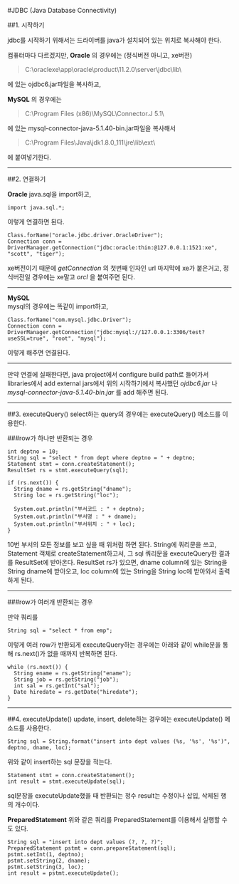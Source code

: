 #JDBC (Java Database Connectivity)

##1. 시작하기

jdbc를 시작하기 위해서는 드라이버를 java가 설치되어 있는 위치로 복사해야 한다.

컴퓨터마다 다르겠지만,
**Oracle** 의 경우에는 (정식버전 아니고, xe버전)

>C:\oraclexe\app\oracle\product\11.2.0\server\jdbc\lib\

에 있는 ojdbc6.jar파일을 복사하고,

**MySQL** 의 경우에는

>C:\Program Files (x86)\MySQL\Connector.J 5.1\

에 있는 mysql-connector-java-5.1.40-bin.jar파일을 복사해서

>C:\Program Files\Java\jdk1.8.0_111\jre\lib\ext\

에 붙여넣기한다.


----------------------------

##2. 연결하기

**Oracle**
java.sql을 import하고,

    import java.sql.*;

이렇게 연결하면 된다.

    Class.forName("oracle.jdbc.driver.OracleDriver");
    Connection conn = DriverManager.getConnection("jdbc:oracle:thin:@127.0.0.1:1521:xe", "scott", "tiger");

xe버전이기 때문에 *getConnection* 의 첫번째 인자인 url 마지막에 xe가 붙은거고, 정식버전일 경우에는 xe말고 *orcl* 을 붙여주면 된다.

----------------------------------

**MySQL**    
mysql의 경우에는 똑같이 import하고,

    Class.forName("com.mysql.jdbc.Driver");
    Connection conn = DriverManager.getConnection("jdbc:mysql://127.0.0.1:3306/test?useSSL=true", "root", "mysql");

이렇게 해주면 연결된다.

----------------------------------------

만약 연결에 실패한다면, java project에서 configure build path로 들어가서 libraries에서 add external jars에서 위의 시작하기에서 복사했던 *ojdbc6.jar* 나 *mysql-connector-java-5.1.40-bin.jar* 를 add 해주면 된다.


----------------------------

##3. executeQuery()
select하는 query의 경우에는 executeQuery() 메소드를 이용한다.

###row가 하나만 반환되는 경우

    int deptno = 10;
    String sql = "select * from dept where deptno = " + deptno;
    Statement stmt = conn.createStatement();
    ResultSet rs = stmt.executeQuery(sql);

    if (rs.next()) {
      String dname = rs.getString("dname");
      String loc = rs.getString("loc");

      System.out.println("부서코드 : " + deptno);
      System.out.println("부서명 : " + dname);
      System.out.println("부서위치 : " + loc);
    }

10번 부서의 모든 정보를 보고 싶을 때 위처럼 하면 된다.
String에 쿼리문을 쓰고, Statement 객체로 createStatement하고서, 그 sql 쿼리문을 executeQuery한 결과를 ResultSet에 받아온다. ResultSet rs가 있으면, dname column에 있는 String을 String dname에 받아오고, loc column에 있는 String을 String loc에 받아와서 출력하게 된다.


-----------------------------

###row가 여러개 반환되는 경우

만약 쿼리를

    String sql = "select * from emp";

이렇게 여러 row가 반환되게 executeQuery하는 경우에는 아래와 같이 while문을 통해 rs.next()가 없을 때까지 반복하면 된다.

    while (rs.next()) {
      String ename = rs.getString("ename");
      String job = rs.getString("job");
      int sal = rs.getInt("sal");
      Date hiredate = rs.getDate("hiredate");
    }


--------------------------

##4. executeUpdate()
update, insert, delete하는 경우에는 executeUpdate() 메소드를 사용한다.

    String sql = String.format("insert into dept values (%s, '%s', '%s')", deptno, dname, loc);

위와 같이 insert하는 sql 문장을 적는다.

    Statement stmt = conn.createStatement();
    int result = stmt.executeUpdate(sql);

sql문장을 executeUpdate했을 때 반환되는 정수 result는 수정이나 삽입, 삭제된 행의 개수이다.


**PreparedStatement**
위와 같은 쿼리를 PreparedStatement를 이용해서 실행할 수도 있다.

    String sql = "insert into dept values (?, ?, ?)";
    PreparedStatement pstmt = conn.prepareStatement(sql);
    pstmt.setInt(1, deptno);
    pstmt.setString(2, dname);
    pstmt.setString(3, loc);
    int result = pstmt.executeUpdate();
